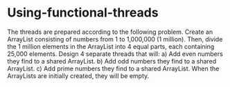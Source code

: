 # Using-functional-threads
The threads are prepared according to the following problem.
Create an ArrayList consisting of numbers from 1 to 1,000,000 (1 million).
Then, divide the 1 million elements in the ArrayList into 4 equal parts, each containing 25,000 elements.
Design 4 separate threads that will:
a) Add even numbers they find to a shared ArrayList.
b) Add odd numbers they find to a shared ArrayList.
c) Add prime numbers they find to a shared ArrayList.
When the ArrayLists are initially created, they will be empty.
